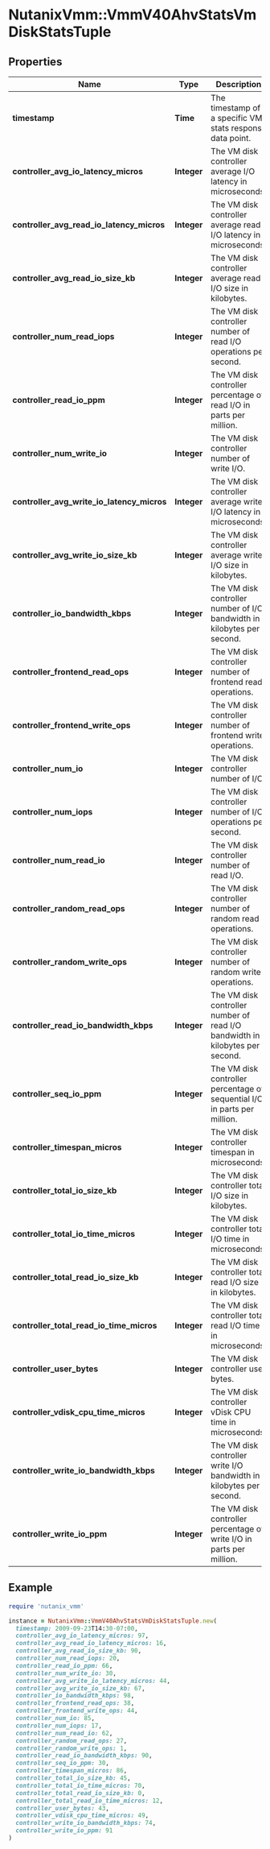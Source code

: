 # NutanixVmm::VmmV40AhvStatsVmDiskStatsTuple

## Properties

| Name | Type | Description | Notes |
| ---- | ---- | ----------- | ----- |
| **timestamp** | **Time** | The timestamp of a specific VM stats response data point. | [optional] |
| **controller_avg_io_latency_micros** | **Integer** | The VM disk controller average I/O latency in microseconds. | [optional] |
| **controller_avg_read_io_latency_micros** | **Integer** | The VM disk controller average read I/O latency in microseconds. | [optional] |
| **controller_avg_read_io_size_kb** | **Integer** | The VM disk controller average read I/O size in kilobytes. | [optional] |
| **controller_num_read_iops** | **Integer** | The VM disk controller number of read I/O operations per second. | [optional] |
| **controller_read_io_ppm** | **Integer** | The VM disk controller percentage of read I/O in parts per million. | [optional] |
| **controller_num_write_io** | **Integer** | The VM disk controller number of write I/O. | [optional] |
| **controller_avg_write_io_latency_micros** | **Integer** | The VM disk controller average write I/O latency in microseconds. | [optional] |
| **controller_avg_write_io_size_kb** | **Integer** | The VM disk controller average write I/O size in kilobytes. | [optional] |
| **controller_io_bandwidth_kbps** | **Integer** | The VM disk controller number of I/O bandwidth in kilobytes per second. | [optional] |
| **controller_frontend_read_ops** | **Integer** | The VM disk controller number of frontend read operations. | [optional] |
| **controller_frontend_write_ops** | **Integer** | The VM disk controller number of frontend write operations. | [optional] |
| **controller_num_io** | **Integer** | The VM disk controller number of I/O. | [optional] |
| **controller_num_iops** | **Integer** | The VM disk controller number of I/O operations per second. | [optional] |
| **controller_num_read_io** | **Integer** | The VM disk controller number of read I/O. | [optional] |
| **controller_random_read_ops** | **Integer** | The VM disk controller number of random read operations. | [optional] |
| **controller_random_write_ops** | **Integer** | The VM disk controller number of random write operations. | [optional] |
| **controller_read_io_bandwidth_kbps** | **Integer** | The VM disk controller number of read I/O bandwidth in kilobytes per second. | [optional] |
| **controller_seq_io_ppm** | **Integer** | The VM disk controller percentage of sequential I/O in parts per million. | [optional] |
| **controller_timespan_micros** | **Integer** | The VM disk controller timespan in microseconds. | [optional] |
| **controller_total_io_size_kb** | **Integer** | The VM disk controller total I/O size in kilobytes. | [optional] |
| **controller_total_io_time_micros** | **Integer** | The VM disk controller total I/O time in microseconds. | [optional] |
| **controller_total_read_io_size_kb** | **Integer** | The VM disk controller total read I/O size in kilobytes. | [optional] |
| **controller_total_read_io_time_micros** | **Integer** | The VM disk controller total read I/O time in microseconds. | [optional] |
| **controller_user_bytes** | **Integer** | The VM disk controller user bytes. | [optional] |
| **controller_vdisk_cpu_time_micros** | **Integer** | The VM disk controller vDisk CPU time in microseconds. | [optional] |
| **controller_write_io_bandwidth_kbps** | **Integer** | The VM disk controller write I/O bandwidth in kilobytes per second. | [optional] |
| **controller_write_io_ppm** | **Integer** | The VM disk controller percentage of write I/O in parts per million. | [optional] |

## Example

```ruby
require 'nutanix_vmm'

instance = NutanixVmm::VmmV40AhvStatsVmDiskStatsTuple.new(
  timestamp: 2009-09-23T14:30-07:00,
  controller_avg_io_latency_micros: 97,
  controller_avg_read_io_latency_micros: 16,
  controller_avg_read_io_size_kb: 90,
  controller_num_read_iops: 20,
  controller_read_io_ppm: 66,
  controller_num_write_io: 30,
  controller_avg_write_io_latency_micros: 44,
  controller_avg_write_io_size_kb: 67,
  controller_io_bandwidth_kbps: 98,
  controller_frontend_read_ops: 38,
  controller_frontend_write_ops: 44,
  controller_num_io: 85,
  controller_num_iops: 17,
  controller_num_read_io: 62,
  controller_random_read_ops: 27,
  controller_random_write_ops: 1,
  controller_read_io_bandwidth_kbps: 90,
  controller_seq_io_ppm: 30,
  controller_timespan_micros: 86,
  controller_total_io_size_kb: 45,
  controller_total_io_time_micros: 70,
  controller_total_read_io_size_kb: 0,
  controller_total_read_io_time_micros: 12,
  controller_user_bytes: 43,
  controller_vdisk_cpu_time_micros: 49,
  controller_write_io_bandwidth_kbps: 74,
  controller_write_io_ppm: 91
)
```

